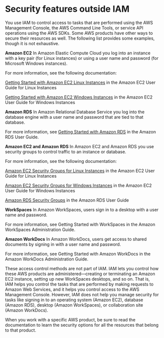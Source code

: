 # Security features outside IAM

You use IAM to control access to tasks that are performed using the AWS Management Console, the AWS Command Line Tools, or service API operations using the AWS SDKs. Some AWS products have other ways to secure their resources as well. The following list provides some examples, though it is not exhaustive.

**Amazon EC2**
In Amazon Elastic Compute Cloud you log into an instance with a key pair (for Linux instances) or using a user name and password (for Microsoft Windows instances).

For more information, see the following documentation:

[Getting Started with Amazon EC2 Linux Instances](https://docs.aws.amazon.com/AWSEC2/latest/UserGuide/EC2_GetStarted.html) in the Amazon EC2 User Guide for Linux Instances

[Getting Started with Amazon EC2 Windows Instances](https://docs.aws.amazon.com/AWSEC2/latest/WindowsGuide/EC2Win_GetStarted.html) in the Amazon EC2 User Guide for Windows Instances

**Amazon RDS**
In Amazon Relational Database Service you log into the database engine with a user name and password that are tied to that database.

For more information, see [Getting Started with Amazon RDS](https://docs.aws.amazon.com/AmazonRDS/latest/UserGuide/CHAP_GettingStarted.html) in the Amazon RDS User Guide.

**Amazon EC2 and Amazon RDS**
In Amazon EC2 and Amazon RDS you use security groups to control traffic to an instance or database.

For more information, see the following documentation:

[Amazon EC2 Security Groups for Linux Instances](https://docs.aws.amazon.com/AWSEC2/latest/UserGuide/using-network-security.html) in the Amazon EC2 User Guide for Linux Instances

[Amazon EC2 Security Groups for Windows Instances](https://docs.aws.amazon.com/AWSEC2/latest/WindowsGuide/using-network-security.html) in the Amazon EC2 User Guide for Windows Instances

[Amazon RDS Security Groups](https://docs.aws.amazon.com/AmazonRDS/latest/UserGuide/Overview.RDSSecurityGroups.html) in the Amazon RDS User Guide

**WorkSpaces**
In Amazon WorkSpaces, users sign in to a desktop with a user name and password.

For more information, see Getting Started with WorkSpaces in the Amazon WorkSpaces Administration Guide.

**Amazon WorkDocs**
In Amazon WorkDocs, users get access to shared documents by signing in with a user name and password.

For more information, see Getting Started with Amazon WorkDocs in the Amazon WorkDocs Administration Guide.

These access control methods are not part of IAM. IAM lets you control how these AWS products are administered—creating or terminating an Amazon EC2 instance, setting up new WorkSpaces desktops, and so on. That is, IAM helps you control the tasks that are performed by making requests to Amazon Web Services, and it helps you control access to the AWS Management Console. However, IAM does not help you manage security for tasks like signing in to an operating system (Amazon EC2), database (Amazon RDS), desktop (Amazon WorkSpaces), or collaboration site (Amazon WorkDocs).

When you work with a specific AWS product, be sure to read the documentation to learn the security options for all the resources that belong to that product.
